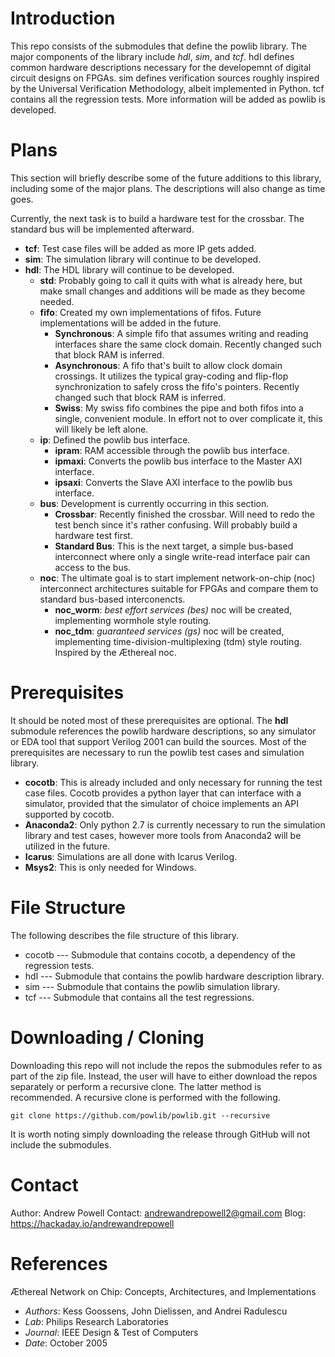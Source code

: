 # Introduction

This repo consists of the submodules that define the powlib library. The major components of the library include *hdl*, *sim*, and *tcf*. hdl defines common hardware descriptions necessary for the developemnt of digital circuit designs on FPGAs. sim defines verification sources roughly inspired by the Universal Verification Methodology, albeit implemented in Python. tcf contains all the regression tests. More information will be added as powlib is developed.

# Plans

This section will briefly describe some of the future additions to this library, including some of the major plans. The descriptions will also change as time goes.

Currently, the next task is to build a hardware test for the crossbar. The standard bus will be implemented afterward.

- **tcf**: Test case files will be added as more IP gets added. 
- **sim**: The simulation library will continue to be developed.
- **hdl**: The HDL library will continue to be developed.
    - **std**: Probably going to call it quits with what is already here, but make small changes and additions will be made as they become needed. 
    - **fifo**: Created my own implementations of fifos. Future implementations will be added in the future.
        - **Synchronous**: A simple fifo that assumes writing and reading interfaces share the same clock domain. Recently changed such that block RAM is inferred.
        - **Asynchronous**: A fifo that's built to allow clock domain crossings. It utilizes the typical gray-coding and flip-flop synchronization to safely cross the fifo's pointers. Recently changed such that block RAM is inferred.
        - **Swiss**: My swiss fifo combines the pipe and both fifos into a single, convenient module. In effort not to over complicate it, this will likely be left alone.
    - **ip**: Defined the powlib bus interface.
        - **ipram**: RAM accessible through the powlib bus interface.
        - **ipmaxi**: Converts the powlib bus interface to the Master AXI interface.
        - **ipsaxi**: Converts the Slave AXI interface to the powlib bus interface.
    - **bus**: Development is currently occurring in this section.
        - **Crossbar**: Recently finished the crossbar. Will need to redo the test bench since it's rather confusing. Will probably build a hardware test first.
        - **Standard Bus**: This is the next target, a simple bus-based interconnect where only a single write-read interface pair can access to the bus.
    - **noc**: The ultimate goal is to start implement network-on-chip (noc) interconnect architectures suitable for FPGAs and compare them to standard bus-based interconencts.
        - **noc_worm**: *best effort services (bes)* noc will be created, implementing wormhole style routing. 
        - **noc_tdm**: *guaranteed services (gs)* noc will be created, implementing time-division-multiplexing (tdm) style routing. Inspired by the Æthereal noc.

# Prerequisites 

It should be noted most of these prerequisites are optional. The **hdl** submodule references the powlib hardware descriptions, so any simulator or EDA tool that support Verilog 2001 can build the sources. Most of the prerequisites are necessary to run the powlib test cases and simulation library. 

- **cocotb**: This is already included and only necessary for running the test case files. Cocotb provides a python layer that can interface with a simulator, provided that the simulator of choice implements an API supported by cocotb.
- **Anaconda2**: Only python 2.7 is currently necessary to run the simulation library and test cases, however more tools from Anaconda2 will be utilized in the future.
- **Icarus**: Simulations are all done with Icarus Verilog.
- **Msys2**: This is only needed for Windows. 
        
# File Structure

The following describes the file structure of this library.

+ cocotb --- Submodule that contains cocotb, a dependency of the regression tests.
+ hdl --- Submodule that contains the powlib hardware description library. 
+ sim --- Submodule that contains the powlib simulation library.
+ tcf --- Submodule that contains all the test regressions.

# Downloading / Cloning

Downloading this repo will not include the repos the submodules refer to as part of the zip file. Instead, the user will have to either download the repos separately or perform a recursive clone. The latter method is recommended. A recursive clone is performed with the following.

````
git clone https://github.com/powlib/powlib.git --recursive
````

It is worth noting simply downloading the release through GitHub will not include the submodules.

# Contact

Author: Andrew Powell
Contact: andrewandrepowell2@gmail.com
Blog: https://hackaday.io/andrewandrepowell

# References

Æthereal Network on Chip: Concepts, Architectures, and Implementations
- *Authors*: Kess Goossens, John Dielissen, and Andrei Radulescu
- *Lab*: Philips Research Laboratories
- *Journal*: IEEE Design & Test of Computers
- *Date*: October 2005

